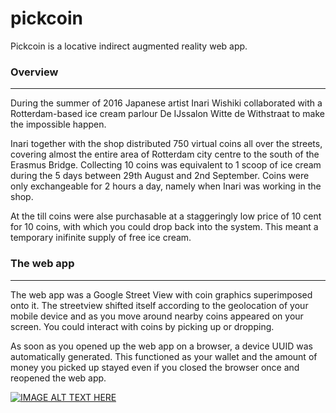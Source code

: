 # pickcoin

Pickcoin is a locative indirect augmented reality web app.

### Overview
***
During the summer of 2016 Japanese artist Inari Wishiki collaborated with a Rotterdam-based ice cream parlour De IJssalon Witte de Withstraat to make the impossible happen.

Inari together with the shop distributed 750 virtual coins all over the streets, covering almost the entire area of Rotterdam city centre to the south of the Erasmus Bridge. Collecting 10 coins was equivalent to 1 scoop of ice cream during the 5 days between 29th August and 2nd September. Coins were only exchangeable for 2 hours a day, namely when Inari was working in the shop.

At the till coins were alse purchasable at a staggeringly low price of 10 cent for 10 coins, with which you could drop back into the system. This meant a temporary inifinite supply of free ice cream.


### The web app
***
The web app was a Google Street View with coin graphics superimposed onto it. The streetview shifted itself according to the geolocation of your mobile device and as you move around nearby coins appeared on your screen. You could interact with coins  by picking up or dropping.

As soon as you opened up the web app on a browser, a device UUID was automatically generated. This functioned as your wallet and the amount of money you picked up stayed even if you closed the browser once and reopened the web app.

[![IMAGE ALT TEXT HERE](https://irational.org/inari/pickcoin/alexscreenshot2.png)](https://www.youtube.com/watch?v=67Qd91LgiZw)
